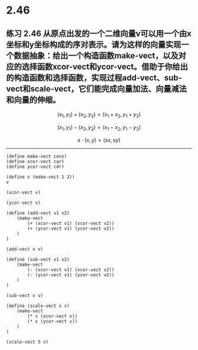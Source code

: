 # 2.46

## 练习 2.46 从原点出发的一个二维向量v可以用一个由x坐标和y坐标构成的序对表示。请为这样的向量实现一个数据抽象：给出一个构造函数make-vect，以及对应的选择函数xcor-vect和ycor-vect。借助于你给出的构造函数和选择函数，实现过程add-vect、sub-vect和scale-vect，它们能完成向量加法、向量减法和向量的伸缩。

$$
(x_1, y_1) + (x_2, y_2) = (x_1 + x_2, y_1 + y_2)
$$

$$
(x_1, y_1) - (x_2, y_2) = (x_1 - x_2, y_1 - y_2)
$$

$$
s\cdot(x, y) = (sx, sy)
$$

---

```eval-scheme
(define make-vect cons)
(define xcor-vect car)
(define ycor-vect cdr)

(define v (make-vect 1 2))
v
```

```eval-scheme
(xcor-vect v)
```

```eval-scheme
(ycor-vect v)
```

```eval-scheme
(define (add-vect v1 v2)
    (make-vect
        (+ (xcor-vect v1) (xcor-vect v2))
        (+ (ycor-vect v1) (ycor-vect v2))
    )
)

(add-vect v v)
```

```eval-scheme
(define (sub-vect v1 v2)
    (make-vect
        (- (xcor-vect v1) (xcor-vect v2))
        (- (ycor-vect v1) (ycor-vect v2))
    )
)

(sub-vect v v)
```

```eval-scheme
(define (scale-vect s v)
    (make-vect
        (* s (xcor-vect v))
        (* s (ycor-vect v))
    )
)

(scale-vect 5 v)
```